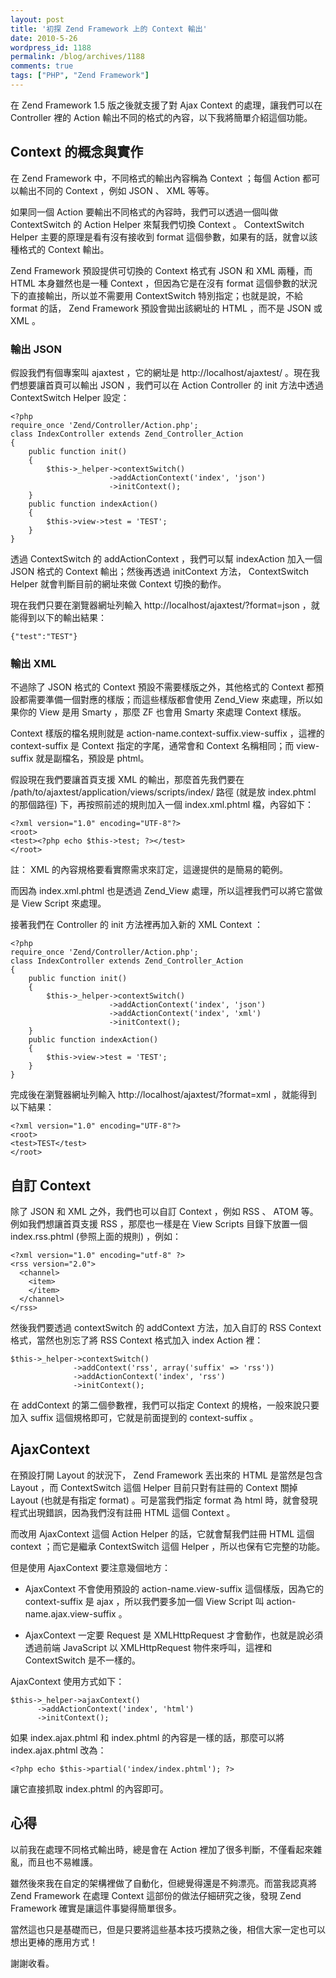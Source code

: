```yaml
---
layout: post
title: '初探 Zend Framework 上的 Context 輸出'
date: 2010-5-26
wordpress_id: 1188
permalink: /blog/archives/1188
comments: true
tags: ["PHP", "Zend Framework"]
---
```



在 Zend Framework 1.5 版之後就支援了對 Ajax Context 的處理，讓我們可以在 Controller 裡的 Action 輸出不同的格式的內容，以下我將簡單介紹這個功能。

<!--more-->

## Context 的概念與實作

在 Zend Framework 中，不同格式的輸出內容稱為 Context ；每個 Action 都可以輸出不同的 Context ，例如  JSON 、 XML 等等。

如果同一個 Action 要輸出不同格式的內容時，我們可以透過一個叫做 ContextSwitch 的 Action Helper 來幫我們切換 Context 。 ContextSwitch Helper 主要的原理是看有沒有接收到 format 這個參數，如果有的話，就會以該種格式的 Context 輸出。

 Zend Framework 預設提供可切換的 Context 格式有 JSON 和 XML 兩種，而 HTML 本身雖然也是一種 Context ，但因為它是在沒有 format 這個參數的狀況下的直接輸出，所以並不需要用 ContextSwitch 特別指定；也就是說，不給 format 的話， Zend Framework 預設會拋出該網址的 HTML ，而不是 JSON 或 XML 。

### 輸出 JSON

假設我們有個專案叫 ajaxtest ，它的網址是 http://localhost/ajaxtest/ 。現在我們想要讓首頁可以輸出 JSON ，我們可以在 Action Controller 的 init 方法中透過 ContextSwitch Helper 設定：

```
<?php
require_once 'Zend/Controller/Action.php';
class IndexController extends Zend_Controller_Action
{
    public function init()
    {
        $this->_helper->contextSwitch()
                      ->addActionContext('index', 'json')
                      ->initContext();
    }
    public function indexAction()
    {
        $this->view->test = 'TEST';
    }
}

```

透過 ContextSwitch 的 addActionContext ，我們可以幫 indexAction 加入一個 JSON 格式的 Context 輸出；然後再透過 initContext 方法， ContextSwitch Helper 就會判斷目前的網址來做 Context 切換的動作。

現在我們只要在瀏覽器網址列輸入 http://localhost/ajaxtest/?format=json ，就能得到以下的輸出結果：

```
{"test":"TEST"}

```

### 輸出 XML

不過除了 JSON 格式的 Context 預設不需要樣版之外，其他格式的 Context 都預設都需要準備一個對應的樣版；而這些樣版都會使用 Zend_View 來處理，所以如果你的 View 是用 Smarty ，那麼 ZF 也會用 Smarty   來處理 Context 樣版。

Context 樣版的檔名規則就是 action-name.context-suffix.view-suffix ，這裡的 context-suffix 是 Context 指定的字尾，通常會和 Context 名稱相同；而 view-suffix 就是副檔名，預設是 phtml。

假設現在我們要讓首頁支援 XML 的輸出，那麼首先我們要在 /path/to/ajaxtest/application/views/scripts/index/ 路徑 (就是放 index.phtml 的那個路徑) 下，再按照前述的規則加入一個 index.xml.phtml 檔，內容如下：

```
<?xml version="1.0" encoding="UTF-8"?>
<root>
<test><?php echo $this->test; ?></test>
</root>

```

註： XML 的內容規格要看實際需求來訂定，這邊提供的是簡易的範例。

而因為 index.xml.phtml 也是透過 Zend_View 處理，所以這裡我們可以將它當做是 View Script 來處理。

接著我們在 Controller 的 init 方法裡再加入新的 XML Context ：

```
<?php
require_once 'Zend/Controller/Action.php';
class IndexController extends Zend_Controller_Action
{
    public function init()
    {
        $this->_helper->contextSwitch()
                      ->addActionContext('index', 'json')
                      ->addActionContext('index', 'xml')
                      ->initContext();
    }
    public function indexAction()
    {
        $this->view->test = 'TEST';
    }
}

```

完成後在瀏覽器網址列輸入 http://localhost/ajaxtest/?format=xml ，就能得到以下結果：

```
<?xml version="1.0" encoding="UTF-8"?>
<root>
<test>TEST</test>
</root>

```

## 自訂 Context

除了 JSON 和 XML 之外，我們也可以自訂 Context ，例如 RSS 、 ATOM 等。例如我們想讓首頁支援 RSS ，那麼也一樣是在 View Scripts 目錄下放置一個 index.rss.phtml (參照上面的規則) ，例如：

```
<?xml version="1.0" encoding="utf-8" ?>
<rss version="2.0">
  <channel>
    <item>
    </item>
  </channel>
</rss>

```

然後我們要透過 contextSwitch 的 addContext 方法，加入自訂的 RSS Context 格式，當然也別忘了將 RSS Context 格式加入 index Action 裡：

```
$this->_helper->contextSwitch()
              ->addContext('rss', array('suffix' => 'rss'))
              ->addActionContext('index', 'rss')
              ->initContext();

```

在 addContext 的第二個參數裡，我們可以指定 Context 的規格，一般來說只要加入 suffix 這個規格即可，它就是前面提到的 context-suffix 。

## AjaxContext

在預設打開 Layout 的狀況下， Zend Framework 丟出來的 HTML 是當然是包含 Layout ，而 ContextSwitch 這個 Helper 目前只對有註冊的 Context 關掉 Layout (也就是有指定 format) 。可是當我們指定 format 為 html 時，就會發現程式出現錯誤，因為我們沒有註冊 HTML 這個 Context 。

而改用 AjaxContext 這個 Action Helper 的話，它就會幫我們註冊 HTML 這個 context ；而它是繼承 ContextSwitch 這個 Helper ，所以也保有它完整的功能。

但是使用 AjaxContext 要注意幾個地方：

* AjaxContext 不會使用預設的 action-name.view-suffix 這個樣版，因為它的 context-suffix 是 ajax ，所以我們要多加一個 View Script 叫 action-name.ajax.view-suffix 。

* AjaxContext 一定要 Request 是 XMLHttpRequest 才會動作，也就是說必須透過前端 JavaScript 以 XMLHttpRequest 物件來呼叫，這裡和 ContextSwitch 是不一樣的。



AjaxContext 使用方式如下：

```
$this->_helper->ajaxContext()
      ->addActionContext('index', 'html')
      ->initContext();

```

如果 index.ajax.phtml 和 index.phtml 的內容是一樣的話，那麼可以將  index.ajax.phtml 改為：

```
<?php echo $this->partial('index/index.phtml'); ?>

```

讓它直接抓取  index.phtml 的內容即可。

## 心得

以前我在處理不同格式輸出時，總是會在 Action 裡加了很多判斷，不僅看起來雜亂，而且也不易維護。

雖然後來我在自定的架構裡做了自動化，但總覺得還是不夠漂亮。而當我認真將 Zend Framework 在處理 Context 這部份的做法仔細研究之後，發現 Zend Framework 確實是讓這件事變得簡單很多。

當然這也只是基礎而已，但是只要將這些基本技巧摸熟之後，相信大家一定也可以想出更棒的應用方式！

謝謝收看。
